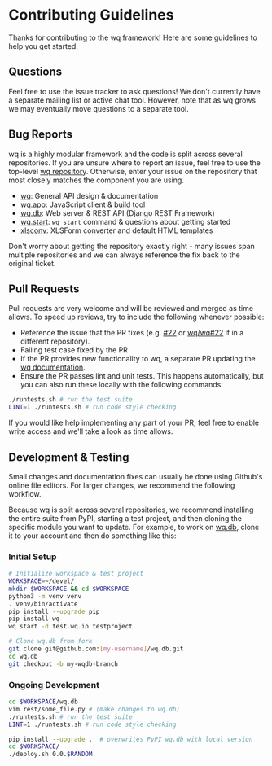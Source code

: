 # Contributing Guidelines

Thanks for contributing to the wq framework!  Here are some guidelines to help you get started.

## Questions

Feel free to use the issue tracker to ask questions!  We don't currently have a separate mailing list or active chat tool.  However, note that as wq grows we may eventually move questions to a separate tool.

## Bug Reports

wq is a highly modular framework and the code is split across several repositories.  If you are unsure where to report an issue, feel free to use the top-level [wq repository](https://github.com/wq/wq/issues).  Otherwise, enter your issue on the repository that most closely matches the component you are using.

 * [wq](https://github.com/wq/wq/issues): General API design & documentation
 * [wq.app](https://github.com/wq/wq.app/issues): JavaScript client & build tool
 * [wq.db](https://github.com/wq/wq.db/issues): Web server & REST API (Django REST Framework)
 * [wq.start](https://github.com/wq/wq.start/issues): `wq start` command & questions about getting started
 * [xlsconv](https://github.com/wq/xlsform-converter/issues): XLSForm converter and default HTML templates

Don't worry about getting the repository exactly right - many issues span multiple repositories and we can always reference the fix back to the original ticket.

## Pull Requests

Pull requests are very welcome and will be reviewed and merged as time allows.  To speed up reviews, try to include the following whenever possible:
 * Reference the issue that the PR fixes (e.g. [#22](https://github.com/wq/wq/issues/22) or [wq/wq#22](https://github.com/wq/wq/issues/22) if in a different repository).
 * Failing test case fixed by the PR
 * If the PR provides new functionality to wq, a separate PR updating the [wq documentation](https://github.com/wq/wq/tree/master/docs).
 * Ensure the PR passes lint and unit tests.  This happens automatically, but you can also run these locally with the following commands:
 
```bash 
./runtests.sh # run the test suite
LINT=1 ./runtests.sh # run code style checking
```

If you would like help implementing any part of your PR, feel free to enable write access and we'll take a look as time allows.
 
## Development & Testing

Small changes and documentation fixes can usually be done using Github's online file editors.  For larger changes, we recommend the following workflow.

Because wq is split across several repositories, we recommend installing the entire suite from PyPI, starting a test project, and then cloning the specific module you want to update.  For example, to work on [wq.db](https://github.com/wq/wq.db), clone it to your account and then do something like this:

### Initial Setup
```bash
# Initialize workspace & test project
WORKSPACE=~/devel/
mkdir $WORKSPACE && cd $WORKSPACE
python3 -m venv venv
. venv/bin/activate
pip install --upgrade pip
pip install wq
wq start -d test.wq.io testproject .

# Clone wq.db from fork
git clone git@github.com:[my-username]/wq.db.git
cd wq.db
git checkout -b my-wqdb-branch
```
### Ongoing Development
```bash
cd $WORKSPACE/wq.db
vim rest/some_file.py # (make changes to wq.db)
./runtests.sh # run the test suite
LINT=1 ./runtests.sh # run code style checking

pip install --upgrade .  # overwrites PyPI wq.db with local version
cd $WORKSPACE/
./deploy.sh 0.0.$RANDOM
```
